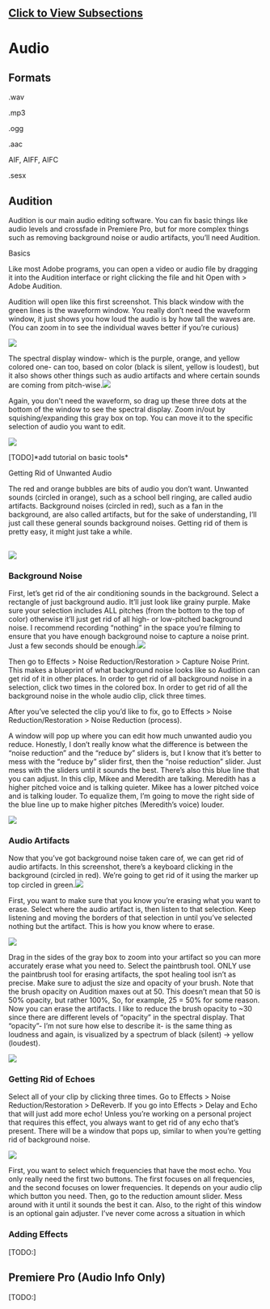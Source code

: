 ## [Click to View Subsections](headers-h.t3tpiexa8wjk)

Audio
=====

Formats
-------

.wav

.mp3

.ogg

.aac

AIF, AIFF, AIFC

.sesx

Audition
--------

Audition is our main audio editing software. You can fix basic things like audio levels and crossfade in Premiere Pro, but for more complex things such as removing background noise or audio artifacts, you’ll need Audition.

Basics

Like most Adobe programs, you can open a video or audio file by dragging it into the Audition interface or right clicking the file and hit Open with > Adobe Audition.

Audition will open like this first screenshot. This black window with the green lines is the waveform window. You really don’t need the waveform window, it just shows you how loud the audio is by how tall the waves are. (You can zoom in to see the individual waves better if you’re curious)

![](images/image55.png)

The spectral display window- which is the purple, orange, and yellow colored one- can too, based on color (black is silent, yellow is loudest), but it also shows other things such as audio artifacts and where certain sounds are coming from pitch-wise.![](images/image27.png)

Again, you don't need the waveform, so drag up these three dots at the bottom of the window to see the spectral display. Zoom in/out by squishing/expanding this gray box on top. You can move it to the specific selection of audio you want to edit.

![](images/image11.png)

\[TODO\]\*add tutorial on basic tools\*

Getting Rid of Unwanted Audio

The red and orange bubbles are bits of audio you don’t want. Unwanted sounds (circled in orange), such as a school bell ringing, are called audio artifacts. Background noises (circled in red), such as a fan in the background, are also called artifacts, but for the sake of understanding, I’ll just call these general sounds background noises. Getting rid of them is pretty easy, it might just take a while.

![](images/image34.png)
-----------------------

### Background Noise

First, let’s get rid of the air conditioning sounds in the background. Select a rectangle of just background audio. It’ll just look like grainy purple. Make sure your selection includes ALL pitches (from the bottom to the top of color) otherwise it’ll just get rid of all high- or low-pitched background noise. I recommend recording “nothing” in the space you’re filming to ensure that you have enough background noise to capture a noise print. Just a few seconds should be enough.![](images/image12.png)

Then go to Effects > Noise Reduction/Restoration > Capture Noise Print. This makes a blueprint of what background noise looks like so Audition can get rid of it in other places. In order to get rid of all background noise in a selection, click two times in the colored box. In order to get rid of all the background noise in the whole audio clip, click three times.

After you’ve selected the clip you’d like to fix, go to Effects > Noise Reduction/Restoration > Noise Reduction (process).

A window will pop up where you can edit how much unwanted audio you reduce. Honestly, I don’t really know what the difference is between the “noise reduction” and the “reduce by” sliders is, but I know that it’s better to mess with the “reduce by” slider first, then the “noise reduction” slider. Just mess with the sliders until it sounds the best. There’s also this blue line that you can adjust. In this clip, Mikee and Meredith are talking. Meredith has a higher pitched voice and is talking quieter. Mikee has a lower pitched voice and is talking louder. To equalize them, I’m going to move the right side of the blue line up to make higher pitches (Meredith’s voice) louder.

![](images/image10.png)

### Audio Artifacts

Now that you’ve got background noise taken care of, we can get rid of audio artifacts. In this screenshot, there’s a keyboard clicking in the background (circled in red). We’re going to get rid of it using the marker up top circled in green.![](images/image33.png)

First, you want to make sure that you know you’re erasing what you want to erase. Select where the audio artifact is, then listen to that selection. Keep listening and moving the borders of that selection in until you’ve selected nothing but the artifact. This is how you know where to erase.

![](images/image72.png)

Drag in the sides of the gray box to zoom into your artifact so you can more accurately erase what you need to. Select the paintbrush tool. ONLY use the paintbrush tool for erasing artifacts, the spot healing tool isn’t as precise. Make sure to adjust the size and opacity of your brush. Note that the brush opacity on Audition maxes out at 50. This doesn’t mean that 50 is 50% opacity, but rather 100%, So, for example, 25 = 50% for some reason. Now you can erase the artifacts. I like to reduce the brush opacity to ~30 since there are different levels of “opacity” in the spectral display. That “opacity”- I’m not sure how else to describe it- is the same thing as loudness and again, is visualized by a spectrum of black (silent) -> yellow (loudest).

![](images/image87.png)

### Getting Rid of Echoes

Select all of your clip by clicking three times. Go to Effects > Noise Reduction/Restoration > DeReverb. If you go into Effects > Delay and Echo that will just add more echo! Unless you’re working on a personal project that requires this effect, you always want to get rid of any echo that’s present. There will be a window that pops up, similar to when you’re getting rid of background noise.

![](images/image44.png)

First, you want to select which frequencies that have the most echo. You only really need the first two buttons. The first focuses on all frequencies, and the second focuses on lower frequencies. It depends on your audio clip which button you need. Then, go to the reduction amount slider. Mess around with it until it sounds the best it can. Also, to the right of this window is an optional gain adjuster. I’ve never come across a situation in which

### Adding Effects

\[TODO:\]

Premiere Pro (Audio Info Only)
------------------------------

\[TODO:\]